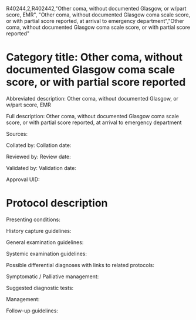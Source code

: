 R40244,2,R402442,"Other coma, without documented Glasgow, or w/part score, EMR", "Other coma, without documented Glasgow coma scale score, or with partial score reported, at arrival to emergency department","Other coma, without documented Glasgow coma scale score, or with partial score reported"
# Category title: Other coma, without documented Glasgow coma scale score, or with partial score reported

Abbreviated description: Other coma, without documented Glasgow, or w/part score, EMR

Full description: Other coma, without documented Glasgow coma scale score, or with partial score reported, at arrival to emergency department

Sources:

Collated by:
Collation date:

Reviewed by:
Review date:

Validated by:
Validation date:

Approval UID:

# Protocol description

Presenting conditions:

History capture guidelines:

General examination guidelines:

Systemic examination guidelines:

Possible differential diagnoses with links to related protocols:

Symptomatic / Palliative management:

Suggested diagnostic tests:

Management:

Follow-up guidelines:
